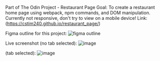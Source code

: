 Part of The Odin Project - Restaurant Page
Goal: To create a restaurant home page using webpack, npm commands, and DOM manipulation.
Currently not responsive, don't try to view on a mobile device!
Link: (https://cstim240.github.io/restaurant_page/)

Figma outline for this project:
![figma outline](https://github.com/cstim240/restaurant_page/assets/75660907/1c9441ae-852c-4793-842a-81a189374658)

Live screenshot (no tab selected):
![image](https://github.com/cstim240/restaurant_page/assets/75660907/eeea8ccc-8ff8-4f2f-8a2a-409743394975)

(tab selected):
![image](https://github.com/cstim240/restaurant_page/assets/75660907/f75866e4-3e30-4a39-8bc2-6f672d601178)



